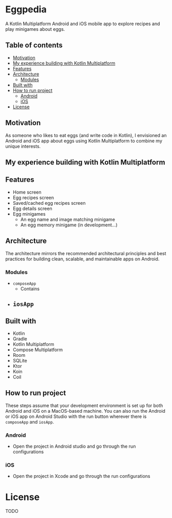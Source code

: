 # Eggpedia

A Kotlin Multiplatform Android and iOS mobile app to explore recipes and play minigames about eggs.

## Table of contents

- [Motivation](#motivation)
- [My experience building with Kotlin Multiplatform](#my-experience-building-with-kotlin-multiplatform)
- [Features](#features)
- [Architecture](#architecture)
  - [Modules](#modules)
- [Built with](#built-with)
- [How to run project](#how-to-run-project)
  - [Android](#android)
  - [iOS](#ios)
- [License](#license)

## Motivation

As someone who likes to eat eggs (and write code in Kotlin), I envisioned an Android and iOS app about eggs using Kotlin Multiplatform to combine my unique interests.

## My experience building with Kotlin Multiplatform

## Features

- Home screen
- Egg recipes screen
- Saved/cached egg recipes screen
- Egg details screen
- Egg minigames
  - An egg name and image matching minigame
  - An egg memory minigame (in development...)

## Architecture

The architecture mirrors the recommended architectural principles and best practices for building clean, scalable, and maintainable apps on Android.

### Modules

- `composeApp`
  - Contains 
- `iosApp`
  - 

## Built with

- Kotlin
- Gradle
- Kotlin Multiplatform
- Compose Multiplatform
- Room
- SQLite
- Ktor
- Koin
- Coil

## How to run project

These steps assume that your development environment is set up for both Android and iOS on a MacOS-based machine. You can also run the Android or iOS app on Android Studio with the run button wherever there is `composeApp` and `iosApp`. 

### Android

- Open the project in Android studio and go through the run configurations

### iOS

- Open the project in Xcode and go through the run configurations

# License

TODO
